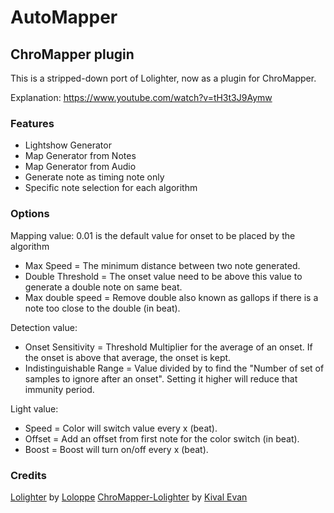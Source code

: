 # AutoMapper

## ChroMapper plugin

This is a stripped-down port of Lolighter, now as a plugin for ChroMapper.

Explanation: https://www.youtube.com/watch?v=tH3t3J9Aymw

### Features

-   Lightshow Generator
-   Map Generator from Notes
-   Map Generator from Audio
-   Generate note as timing note only
-   Specific note selection for each algorithm

### Options

Mapping value:
0.01 is the default value for onset to be placed by the algorithm
-   Max Speed = The minimum distance between two note generated.
-   Double Threshold = The onset value need to be above this value to generate a double note on same beat.
-   Max double speed = Remove double also known as gallops if there is a note too close to the double (in beat).

Detection value:
-   Onset Sensitivity = Threshold Multiplier for the average of an onset. If the onset is above that average, the onset is kept.
-   Indistinguishable Range = Value divided by to find the "Number of set of samples to ignore after an onset". Setting it higher will reduce that immunity period.

Light value:
-   Speed = Color will switch value every x (beat).
-   Offset = Add an offset from first note for the color switch (in beat).
-   Boost = Boost will turn on/off every x (beat).

### Credits

[Lolighter](https://github.com/Loloppe/Lolighter) by [Loloppe](https://github.com/Loloppe)
[ChroMapper-Lolighter](https://github.com/KivalEvan/ChroMapper-Lolighter) by [Kival Evan](https://github.com/KivalEvan/)
